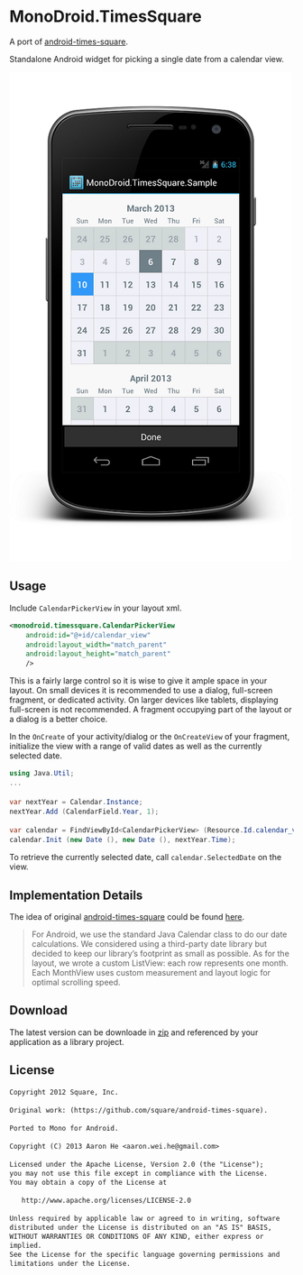 MonoDroid.TimesSquare
=====================

A port of [android-times-square](https://github.com/square/android-times-square).

Standalone Android widget for picking a single date from a calendar view.

![Screenshot](screenshot.png)

Usage
-----

Include `CalendarPickerView` in your layout xml.

```xml
<monodroid.timessquare.CalendarPickerView
    android:id="@+id/calendar_view"
    android:layout_width="match_parent"
    android:layout_height="match_parent"
    />
```

This is a fairly large control so it is wise to give it ample space in your layout. On small devices it is recommended to use a dialog, full-screen fragment, or dedicated activity. On larger devices like tablets, displaying full-screen is not recommended. A fragment occupying part of the layout or a dialog is a better choice.

In the `OnCreate` of your activity/dialog or the `OnCreateView` of your fragment, initialize the view with a range of valid dates as well as the currently selected date.

```c#
using Java.Util;
...

var nextYear = Calendar.Instance;
nextYear.Add (CalendarField.Year, 1);

var calendar = FindViewById<CalendarPickerView> (Resource.Id.calendar_view);
calendar.Init (new Date (), new Date (), nextYear.Time);

```

To retrieve the currently selected date, call `calendar.SelectedDate` on the view.

Implementation Details
----------------------

The idea of original [android-times-square](https://github.com/square/android-times-square) could be found [here](http://corner.squareup.com/2013/01/times-square.html).

>For Android, we use the standard Java Calendar class to do our date calculations. We considered using a third-party date library but decided to keep our library’s footprint as small as possible. As for the layout, we wrote a custom ListView: each row represents one month. Each MonthView uses custom measurement and layout logic for optimal scrolling speed.

Download
--------

The latest version can be downloade in [zip][zip] and referenced by your application as a library project.


License
-------

    Copyright 2012 Square, Inc.
    
    Original work: (https://github.com/square/android-times-square).
    
    Ported to Mono for Android.
    
    Copyright (C) 2013 Aaron He <aaron.wei.he@gmail.com>

    Licensed under the Apache License, Version 2.0 (the "License");
    you may not use this file except in compliance with the License.
    You may obtain a copy of the License at

       http://www.apache.org/licenses/LICENSE-2.0

    Unless required by applicable law or agreed to in writing, software
    distributed under the License is distributed on an "AS IS" BASIS,
    WITHOUT WARRANTIES OR CONDITIONS OF ANY KIND, either express or implied.
    See the License for the specific language governing permissions and
    limitations under the License.
    
    
[zip]: https://github.com/aaronmix/MonoDroid.TimesSquare/archive/master.zip
